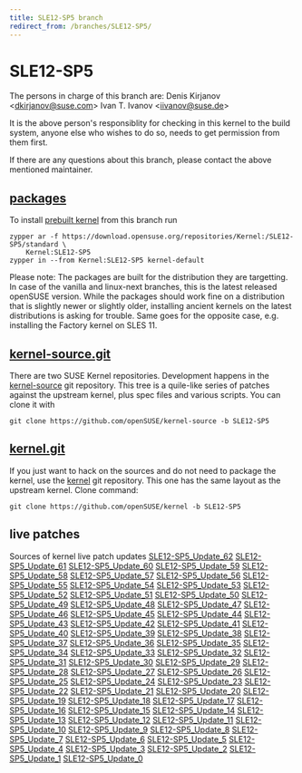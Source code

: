 ```yaml
---
title: SLE12-SP5 branch
redirect_from: /branches/SLE12-SP5/
---
```

# SLE12-SP5
The persons in charge of this branch are:
Denis Kirjanov <[dkirjanov@suse.com](mailto:dkirjanov@suse.com?subject=SLE12-SP5%20branch)>
Ivan T. Ivanov <[iivanov@suse.de](mailto:iivanov@suse.de?subject=SLE12-SP5%20branch)>

It is the above person's responsiblity for checking in this kernel to
the build system, anyone else who wishes to do so, needs to get
permission from them first.

If there are any questions about this branch, please contact the above
mentioned maintainer.


## [packages](https://download.opensuse.org/repositories/Kernel:/SLE12-SP5)
To install
[prebuilt kernel](https://download.opensuse.org/repositories/Kernel:/SLE12-SP5)
from this branch run

```
zypper ar -f https://download.opensuse.org/repositories/Kernel:/SLE12-SP5/standard \
    Kernel:SLE12-SP5
zypper in --from Kernel:SLE12-SP5 kernel-default
```

Please note: The packages are built for the distribution they are
targetting. In case of the vanilla and linux-next branches, this is the
latest released openSUSE version. While the packages should work
fine on a distribution that is slightly newer or slightly older,
installing ancient kernels on the latest distributions is asking for
trouble. Same goes for the opposite case, e.g. installing the Factory
kernel on SLES 11.

## [kernel-source.git](https://github.com/openSUSE/kernel-source/tree/SLE12-SP5)
There are two SUSE Kernel repositories. Development happens in the
[kernel-source](https://github.com/openSUSE/kernel-source/tree/SLE12-SP5)
git repository. This tree is a quile-like series of patches against the
upstream kernel, plus spec files and various scripts. You can clone it
with

```
git clone https://github.com/openSUSE/kernel-source -b SLE12-SP5
```

## [kernel.git](https://github.com/openSUSE/kernel/tree/SLE12-SP5)
If you just want to hack on the sources and do not need to package the
kernel, use the [kernel](https://github.com/openSUSE/kernel/tree/SLE12-SP5)
git repository. This one has the same layout as the upstream kernel. Clone
command:

```
git clone https://github.com/openSUSE/kernel -b SLE12-SP5
```

## live patches
Sources of kernel live patch updates [SLE12-SP5_Update_62](https://github.com/SUSE/kernel-livepatch/tree/SLE12-SP5_Update_62) [SLE12-SP5_Update_61](https://github.com/SUSE/kernel-livepatch/tree/SLE12-SP5_Update_61) [SLE12-SP5_Update_60](https://github.com/SUSE/kernel-livepatch/tree/SLE12-SP5_Update_60) [SLE12-SP5_Update_59](https://github.com/SUSE/kernel-livepatch/tree/SLE12-SP5_Update_59) [SLE12-SP5_Update_58](https://github.com/SUSE/kernel-livepatch/tree/SLE12-SP5_Update_58) [SLE12-SP5_Update_57](https://github.com/SUSE/kernel-livepatch/tree/SLE12-SP5_Update_57) [SLE12-SP5_Update_56](https://github.com/SUSE/kernel-livepatch/tree/SLE12-SP5_Update_56) [SLE12-SP5_Update_55](https://github.com/SUSE/kernel-livepatch/tree/SLE12-SP5_Update_55) [SLE12-SP5_Update_54](https://github.com/SUSE/kernel-livepatch/tree/SLE12-SP5_Update_54) [SLE12-SP5_Update_53](https://github.com/SUSE/kernel-livepatch/tree/SLE12-SP5_Update_53) [SLE12-SP5_Update_52](https://github.com/SUSE/kernel-livepatch/tree/SLE12-SP5_Update_52) [SLE12-SP5_Update_51](https://github.com/SUSE/kernel-livepatch/tree/SLE12-SP5_Update_51) [SLE12-SP5_Update_50](https://github.com/SUSE/kernel-livepatch/tree/SLE12-SP5_Update_50) [SLE12-SP5_Update_49](https://github.com/SUSE/kernel-livepatch/tree/SLE12-SP5_Update_49) [SLE12-SP5_Update_48](https://github.com/SUSE/kernel-livepatch/tree/SLE12-SP5_Update_48) [SLE12-SP5_Update_47](https://github.com/SUSE/kernel-livepatch/tree/SLE12-SP5_Update_47) [SLE12-SP5_Update_46](https://github.com/SUSE/kernel-livepatch/tree/SLE12-SP5_Update_46) [SLE12-SP5_Update_45](https://github.com/SUSE/kernel-livepatch/tree/SLE12-SP5_Update_45) [SLE12-SP5_Update_44](https://github.com/SUSE/kernel-livepatch/tree/SLE12-SP5_Update_44) [SLE12-SP5_Update_43](https://github.com/SUSE/kernel-livepatch/tree/SLE12-SP5_Update_43) [SLE12-SP5_Update_42](https://github.com/SUSE/kernel-livepatch/tree/SLE12-SP5_Update_42) [SLE12-SP5_Update_41](https://github.com/SUSE/kernel-livepatch/tree/SLE12-SP5_Update_41) [SLE12-SP5_Update_40](https://github.com/SUSE/kernel-livepatch/tree/SLE12-SP5_Update_40) [SLE12-SP5_Update_39](https://github.com/SUSE/kernel-livepatch/tree/SLE12-SP5_Update_39) [SLE12-SP5_Update_38](https://github.com/SUSE/kernel-livepatch/tree/SLE12-SP5_Update_38) [SLE12-SP5_Update_37](https://github.com/SUSE/kernel-livepatch/tree/SLE12-SP5_Update_37) [SLE12-SP5_Update_36](https://github.com/SUSE/kernel-livepatch/tree/SLE12-SP5_Update_36) [SLE12-SP5_Update_35](https://github.com/SUSE/kernel-livepatch/tree/SLE12-SP5_Update_35) [SLE12-SP5_Update_34](https://github.com/SUSE/kernel-livepatch/tree/SLE12-SP5_Update_34) [SLE12-SP5_Update_33](https://github.com/SUSE/kernel-livepatch/tree/SLE12-SP5_Update_33) [SLE12-SP5_Update_32](https://github.com/SUSE/kernel-livepatch/tree/SLE12-SP5_Update_32) [SLE12-SP5_Update_31](https://github.com/SUSE/kernel-livepatch/tree/SLE12-SP5_Update_31) [SLE12-SP5_Update_30](https://github.com/SUSE/kernel-livepatch/tree/SLE12-SP5_Update_30) [SLE12-SP5_Update_29](https://github.com/SUSE/kernel-livepatch/tree/SLE12-SP5_Update_29) [SLE12-SP5_Update_28](https://github.com/SUSE/kernel-livepatch/tree/SLE12-SP5_Update_28) [SLE12-SP5_Update_27](https://github.com/SUSE/kernel-livepatch/tree/SLE12-SP5_Update_27) [SLE12-SP5_Update_26](https://github.com/SUSE/kernel-livepatch/tree/SLE12-SP5_Update_26) [SLE12-SP5_Update_25](https://github.com/SUSE/kernel-livepatch/tree/SLE12-SP5_Update_25) [SLE12-SP5_Update_24](https://github.com/SUSE/kernel-livepatch/tree/SLE12-SP5_Update_24) [SLE12-SP5_Update_23](https://github.com/SUSE/kernel-livepatch/tree/SLE12-SP5_Update_23) [SLE12-SP5_Update_22](https://github.com/SUSE/kernel-livepatch/tree/SLE12-SP5_Update_22) [SLE12-SP5_Update_21](https://github.com/SUSE/kernel-livepatch/tree/SLE12-SP5_Update_21) [SLE12-SP5_Update_20](https://github.com/SUSE/kernel-livepatch/tree/SLE12-SP5_Update_20) [SLE12-SP5_Update_19](https://github.com/SUSE/kernel-livepatch/tree/SLE12-SP5_Update_19) [SLE12-SP5_Update_18](https://github.com/SUSE/kernel-livepatch/tree/SLE12-SP5_Update_18) [SLE12-SP5_Update_17](https://github.com/SUSE/kernel-livepatch/tree/SLE12-SP5_Update_17) [SLE12-SP5_Update_16](https://github.com/SUSE/kernel-livepatch/tree/SLE12-SP5_Update_16) [SLE12-SP5_Update_15](https://github.com/SUSE/kernel-livepatch/tree/SLE12-SP5_Update_15) [SLE12-SP5_Update_14](https://github.com/SUSE/kernel-livepatch/tree/SLE12-SP5_Update_14) [SLE12-SP5_Update_13](https://github.com/SUSE/kernel-livepatch/tree/SLE12-SP5_Update_13) [SLE12-SP5_Update_12](https://github.com/SUSE/kernel-livepatch/tree/SLE12-SP5_Update_12) [SLE12-SP5_Update_11](https://github.com/SUSE/kernel-livepatch/tree/SLE12-SP5_Update_11) [SLE12-SP5_Update_10](https://github.com/SUSE/kernel-livepatch/tree/SLE12-SP5_Update_10) [SLE12-SP5_Update_9](https://github.com/SUSE/kernel-livepatch/tree/SLE12-SP5_Update_9) [SLE12-SP5_Update_8](https://github.com/SUSE/kernel-livepatch/tree/SLE12-SP5_Update_8) [SLE12-SP5_Update_7](https://github.com/SUSE/kernel-livepatch/tree/SLE12-SP5_Update_7) [SLE12-SP5_Update_6](https://github.com/SUSE/kernel-livepatch/tree/SLE12-SP5_Update_6) [SLE12-SP5_Update_5](https://github.com/SUSE/kernel-livepatch/tree/SLE12-SP5_Update_5) [SLE12-SP5_Update_4](https://github.com/SUSE/kernel-livepatch/tree/SLE12-SP5_Update_4) [SLE12-SP5_Update_3](https://github.com/SUSE/kernel-livepatch/tree/SLE12-SP5_Update_3) [SLE12-SP5_Update_2](https://github.com/SUSE/kernel-livepatch/tree/SLE12-SP5_Update_2) [SLE12-SP5_Update_1](https://github.com/SUSE/kernel-livepatch/tree/SLE12-SP5_Update_1) [SLE12-SP5_Update_0](https://github.com/SUSE/kernel-livepatch/tree/SLE12-SP5_Update_0)
